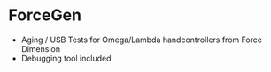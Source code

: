 # ForceGen

- Aging / USB Tests for Omega/Lambda handcontrollers from Force Dimension
- Debugging tool included
